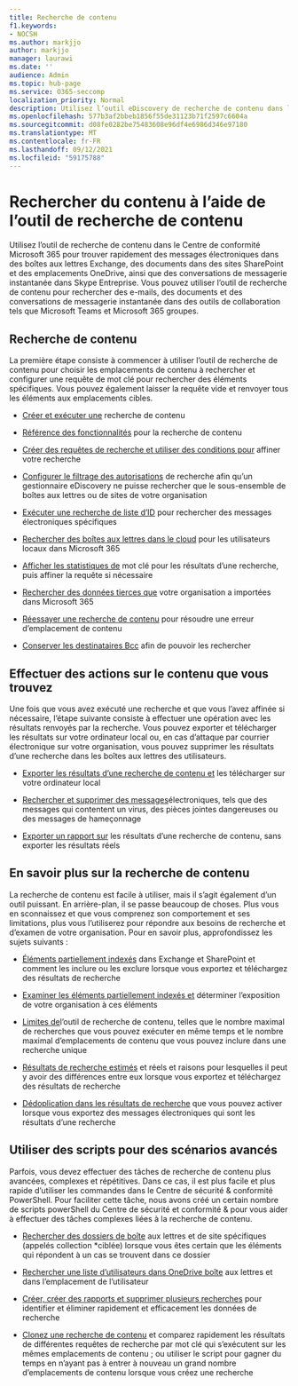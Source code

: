 ```yaml
---
title: Recherche de contenu
f1.keywords:
- NOCSH
ms.author: markjjo
author: markjjo
manager: laurawi
ms.date: ''
audience: Admin
ms.topic: hub-page
ms.service: O365-seccomp
localization_priority: Normal
description: Utilisez l’outil eDiscovery de recherche de contenu dans le Centre de conformité Microsoft 365 pour trouver rapidement des messages électroniques dans des boîtes aux lettres Exchange, des documents dans des sites SharePoint et des emplacements OneDrive, ainsi que des conversations de messagerie instantanée dans Skype Entreprise.
ms.openlocfilehash: 577b3af2bbeb1856f55de31123b71f2597c6604a
ms.sourcegitcommit: d08fe0282be75483608e96df4e6986d346e97180
ms.translationtype: MT
ms.contentlocale: fr-FR
ms.lasthandoff: 09/12/2021
ms.locfileid: "59175788"
---
```

# <a name="search-for-content-using-the-content-search-tool"></a>Rechercher du contenu à l’aide de l’outil de recherche de contenu

Utilisez l’outil de recherche de contenu dans le Centre de conformité Microsoft 365 pour trouver rapidement des messages électroniques dans des boîtes aux lettres Exchange, des documents dans des sites SharePoint et des emplacements OneDrive, ainsi que des conversations de messagerie instantanée dans Skype Entreprise. Vous pouvez utiliser l’outil de recherche de contenu pour rechercher des e-mails, des documents et des conversations de messagerie instantanée dans des outils de collaboration tels que Microsoft Teams et Microsoft 365 groupes.
  
## <a name="search-for-content"></a>Recherche de contenu

La première étape consiste à commencer à utiliser l’outil de recherche de contenu pour choisir les emplacements de contenu à rechercher et configurer une requête de mot clé pour rechercher des éléments spécifiques. Vous pouvez également laisser la requête vide et renvoyer tous les éléments aux emplacements cibles.
  
- [Créer et exécuter une](content-search.md) recherche de contenu

- [Référence des fonctionnalités](content-search-reference.md) pour la recherche de contenu

- [Créer des requêtes de recherche et utiliser des conditions pour](keyword-queries-and-search-conditions.md) affiner votre recherche

- [Configurer le filtrage des autorisations](permissions-filtering-for-content-search.md) de recherche afin qu’un gestionnaire eDiscovery ne puisse rechercher que le sous-ensemble de boîtes aux lettres ou de sites de votre organisation

- [Exécuter une recherche de liste d’ID](csv-file-for-an-id-list-content-search.md) pour rechercher des messages électroniques spécifiques

- [Rechercher des boîtes aux lettres dans le cloud](search-cloud-based-mailboxes-for-on-premises-users.md) pour les utilisateurs locaux dans Microsoft 365

- [Afficher les statistiques de](view-keyword-statistics-for-content-search.md) mot clé pour les résultats d’une recherche, puis affiner la requête si nécessaire

- [Rechercher des données tierces que](use-content-search-to-search-third-party-data-that-was-imported.md) votre organisation a importées dans Microsoft 365

- [Réessayer une recherche de contenu](retry-failed-content-search.md) pour résoudre une erreur d’emplacement de contenu

- [Conserver les destinataires Bcc](/exchange/policy-and-compliance/holds/preserve-bcc-recipients-and-group-members) afin de pouvoir les rechercher

## <a name="perform-actions-on-content-you-find"></a>Effectuer des actions sur le contenu que vous trouvez

Une fois que vous avez exécuté une recherche et que vous l’avez affinée si nécessaire, l’étape suivante consiste à effectuer une opération avec les résultats renvoyés par la recherche. Vous pouvez exporter et télécharger les résultats sur votre ordinateur local ou, en cas d’attaque par courrier électronique sur votre organisation, vous pouvez supprimer les résultats d’une recherche dans les boîtes aux lettres des utilisateurs.
  
- [Exporter les résultats d’une recherche de contenu et](export-search-results.md) les télécharger sur votre ordinateur local

- [Rechercher et supprimer des messages](search-for-and-delete-messages-in-your-organization.md)électroniques, tels que des messages qui contentent un virus, des pièces jointes dangereuses ou des messages de hameçonnage

- [Exporter un rapport sur](export-a-content-search-report.md) les résultats d’une recherche de contenu, sans exporter les résultats réels

## <a name="learn-more-about-content-search"></a>En savoir plus sur la recherche de contenu

La recherche de contenu est facile à utiliser, mais il s’agit également d’un outil puissant. En arrière-plan, il se passe beaucoup de choses. Plus vous en sconnaissez et que vous comprenez son comportement et ses limitations, plus vous l’utiliserez pour répondre aux besoins de recherche et d’examen de votre organisation. Pour en savoir plus, approfondissez les sujets suivants :
  
- [Éléments partiellement indexés](partially-indexed-items-in-content-search.md) dans Exchange et SharePoint et comment les inclure ou les exclure lorsque vous exportez et téléchargez des résultats de recherche

- [Examiner les éléments partiellement indexés et](investigating-partially-indexed-items-in-ediscovery.md) déterminer l’exposition de votre organisation à ces éléments

- [Limites de](limits-for-content-search.md)l’outil de recherche de contenu, telles que le nombre maximal de recherches que vous pouvez exécuter en même temps et le nombre maximal d’emplacements de contenu que vous pouvez inclure dans une recherche unique

- [Résultats de recherche estimés](differences-between-estimated-and-actual-ediscovery-search-results.md) et réels et raisons pour lesquelles il peut y avoir des différences entre eux lorsque vous exportez et téléchargez des résultats de recherche

- [Dédoplication dans les résultats de recherche](de-duplication-in-ediscovery-search-results.md) que vous pouvez activer lorsque vous exportez des messages électroniques qui sont les résultats d’une recherche

## <a name="use-scripts-for-advanced-scenarios"></a>Utiliser des scripts pour des scénarios avancés

Parfois, vous devez effectuer des tâches de recherche de contenu plus avancées, complexes et répétitives. Dans ce cas, il est plus facile et plus rapide d’utiliser les commandes dans le Centre de sécurité & conformité PowerShell. Pour faciliter cette tâche, nous avons créé un certain nombre de scripts powerShell du Centre de sécurité et conformité & pour vous aider à effectuer des tâches complexes liées à la recherche de contenu.

- [Rechercher des dossiers de boîte](use-content-search-for-targeted-collections.md) aux lettres et de site spécifiques (appelés collection *ciblée) lorsque vous êtes certain que les éléments qui répondent à un cas se trouvent dans ce dossier

- [Rechercher une liste d’utilisateurs dans OneDrive boîte](search-the-mailbox-and-onedrive-for-business-for-a-list-of-users.md) aux lettres et dans l’emplacement de l’utilisateur

- [Créer, créer des rapports et supprimer plusieurs recherches](create-report-on-and-delete-multiple-content-searches.md) pour identifier et éliminer rapidement et efficacement les données de recherche

- [Clonez une recherche de contenu](clone-a-content-search.md) et comparez rapidement les résultats de différentes requêtes de recherche par mot clé qui s’exécutent sur les mêmes emplacements de contenu ; ou utiliser le script pour gagner du temps en n’ayant pas à entrer à nouveau un grand nombre d’emplacements de contenu lorsque vous créez une recherche